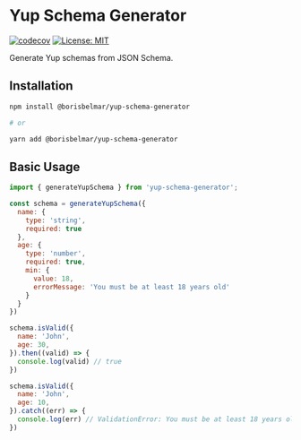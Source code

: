 # Yup Schema Generator

[![codecov](https://codecov.io/gh/borisbelmar/yup-schema-generator/branch/main/graph/badge.svg?token=7G8O21M6C3)](https://codecov.io/gh/borisbelmar/yup-schema-generator)
[![License: MIT](https://img.shields.io/badge/License-MIT-yellow.svg)](https://opensource.org/licenses/MIT)

Generate Yup schemas from JSON Schema.

## Installation

```bash
npm install @borisbelmar/yup-schema-generator

# or

yarn add @borisbelmar/yup-schema-generator
```

## Basic Usage

```js
import { generateYupSchema } from 'yup-schema-generator';

const schema = generateYupSchema({
  name: {
    type: 'string',
    required: true
  },
  age: {
    type: 'number',
    required: true,
    min: {
      value: 18,
      errorMessage: 'You must be at least 18 years old'
    }
  }
})

schema.isValid({
  name: 'John',
  age: 30,
}).then((valid) => {
  console.log(valid) // true
})

schema.isValid({
  name: 'John',
  age: 10,
}).catch((err) => {
  console.log(err) // ValidationError: You must be at least 18 years old
})
```
